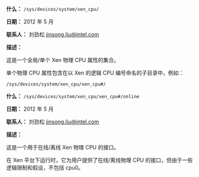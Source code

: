 **什么：** `/sys/devices/system/xen_cpu/`

**日期：** 2012 年 5 月

**联系人：** 刘劲松 <jinsong.liu@intel.com>

**描述：**

这是一个全局/单个 Xen 物理 CPU 属性的集合。

单个物理 CPU 属性包含在以 Xen 的逻辑 CPU 编号命名的子目录中，例如：

`/sys/devices/system/xen_cpu/xen_cpu#/`

**什么：** `/sys/devices/system/xen_cpu/xen_cpu#/online`

**日期：** 2012 年 5 月

**联系人：** 刘劲松 <jinsong.liu@intel.com>

**描述：**

这是一个用于在线/离线 Xen 物理 CPU 的接口。

在 Xen 平台下运行时，它为用户提供了在线/离线物理 CPU 的接口，但由于一些逻辑限制和假设，不包括 cpu0。